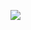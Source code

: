 ![](/Notatki/Semestr%203/Inżynierskie%20zastosowania%20statystyki/Wykłady/Kolokwium/Drawing%202024-01-21%2020.31.33.excalidraw.svg)
